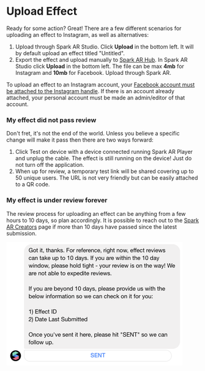 # Upload Effect

Ready for some action? Great! There are a few different scenarios for uploading an effect to Instagram, as well as alternatives:

1. Upload through Spark AR Studio. Click **Upload** in the bottom left. It will by default upload an effect titled "Untitled".
2. Export the effect and upload manually to [Spark AR Hub](https://www.facebook.com/sparkarhub/). In Spark AR Studio click **Upload** in the bottom left. The file can be max **4mb** for Instagram and **10mb** for Facebook. Upload through Spark AR.

To upload an effect to an Instagram account, your [Facebook account must be attached to the Instagram handle](https://help.instagram.com/176235449218188). If there is an account already attached, your personal account must be made an admin/editor of that account.

### My effect did not pass review

Don't fret, it's not the end of the world. Unless you believe a specific change will make it pass then there are two ways forward:

1. Click Test on device with a device connected running Spark AR Player and unplug the cable. The effect is still running on the device! Just do not turn off the application.
2. When up for review, a temporary test link will be shared covering up to 50 unique users. The URL is not very friendly but can be easily attached to a QR code.

### My effect is under review forever

The review process for uploading an effect can be anything from a few hours to 10 days, so plan accordingly. It is possible to reach out to the [Spark AR Creators](https://www.facebook.com/SparkARcreators/) page if more than 10 days have passed since the latest submission.

![](../../../../.gitbook/assets/sparkar-creators.png)

